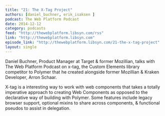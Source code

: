 ```yaml
---
title: "21: The X-Tag Project"
authors: [daniel_buchner, erik_isaksen ]
podcast: The Web Platform Podcast
date: 2014-12-12
category: podcasts
feed: "http://thewebplatform.libsyn.com/rss"
link: "http://thewebplatform.libsyn.com"
episode_link: "http://thewebplatform.libsyn.com/21-the-x-tag-project"
layout: single
---
```


Daniel Buchner, Product Manager at Target & former Mozillian, talks with
The Web Platform Podcast on x-tag, the Custom Elements library competitor
to Polymer that he created alongside former Mozillian & Kraken Developer,
Arron Schaar.

<!-- Excerpt -->

<p>
X-tag is a interesting way to work with web components that
takes a totally imperative approach to creating Web Components as opposed
to the declarative way of building with Polymer. Some features include
legacy browser support, optional mixins to share across components, &
functional pseudos to assist in delegation.
</p>
